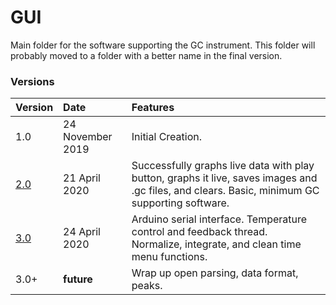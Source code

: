# GUI
Main folder for the software supporting the GC instrument.
This folder will probably moved to a folder with a better name in the final version.

### Versions
|Version     | Date | Features |
|:-----------|:--------|:--------|
| 1.0 | 24 November 2019 | Initial Creation. |
| [2.0](https://github.com/cgreen18/Gas-Chromatography/tree/master/GUI/2.0) | 21 April 2020 | Successfully graphs live data with play button, graphs it live, saves images and .gc files, and clears. Basic, minimum GC supporting software. |
| [3.0](https://github.com/cgreen18/Gas-Chromatography/tree/master/GUI/3.0) | 24 April 2020 | Arduino serial interface. Temperature control and feedback thread. Normalize, integrate, and clean time menu functions. |
| 3.0+ | __future__ | Wrap up open parsing, data format, peaks. |

